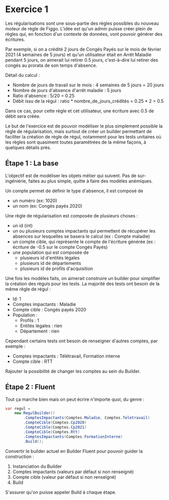 # Exercice 1

Les régularisations sont une sous-partie des règles possibles du nouveau moteur de règle de Figgo. L'idée est qu'un admin puisse créer plein de règles qui, en fonction d'un contexte de données, vont pouvoir générer des écritures.

Par exemple, si on a crédité 2 jours de Congés Payés sur le mois de février 2021 (4 semaines de 5 jours) et qu'un utilisateur était en Arrêt Maladie pendant 5 jours, on aimerait lui retirer 0.5 jours, c'est-à-dire lui retirer des congés au prorata de son temps d'absence.

Détail du calcul :
- Nombre de jours de travail sur le mois : 4 semaines de 5 jours = 20 jours
- Nombre de jours d'absence d'arrêt maladie : 5 jours
- Ratio d'absence : 5/20 = 0.25
- Débit issu de la régul : ratio * nombre_de_jours_crédités = 0.25 * 2 = 0.5

Dans ce cas, pour cette règle et cet utilisateur, une écriture avec 0.5 de débit sera créée.

Le but de l'exercice est de pouvoir modéliser le plus simplement possible la règle de régularisation, mais surtout de créer un builder permettant de faciliter la création de règle de régul, notamment pour les tests unitaires où les règles sont quasiment toutes paramétrées de la même façons, à quelques détails près.

## Étape 1 : La base

L'objectif est de modéliser les objets métier qui suivent. Pas de sur-ingéniérie, faites au plus simple, quitte à faire des modèles anémiques.

Un compte permet de définir le type d'absence, il est composé de
  - un numéro (ex: 1020)
  - un nom (ex: Congés payés 2020)

Une règle de régularisation est composée de plusieurs choses :
- un id (int)
- un ou plusieurs comptes impactants qui permettent de récupérer les absences sur lesquelles se basera le calcul (ex : Compte maladie)
- un compte cible, qui représente le compte de l'écriture générée (ex : écriture de -0.5 sur le compte Congés Payés)
- une population qui est composée de
  - plusieurs id d'entités légales
  - plusieurs id de départements
  - plusieurs id de profils d'acquisition


Une fois les modèles faits, on aimerait construire un builder pour simplifier la création des règuls pour les tests. La majorité des tests ont besoin de la même règle de régul :
- Id: 1
- Comptes impactants : Maladie
- Compte cible : Congés payés 2020
- Population :
  - Profils : 1
  - Entités légales : rien
  - Département : rien

Cependant certains tests ont besoin de renseigner d'autres comptes, par exemple :
- Comptes impactants : Télétravail, Formation interne
- Compte cible : RTT

Rajouter la possibilité de changer les comptes au sein du Builder.


## Étape 2 : Fluent

Tout ça marche bien mais on peut écrire n'importe quoi, du genre :
```csharp
var regul =
    new RegulBuilder()
        .ComptesImpactants(Comptes.Maladie, Comptes.Teletravail)
        .CompteCible(Comptes.Cp2020)
        .CompteCible(Comptes.Cp2021)
        .CompteCible(Comptes.Rtt)
        .ComptesImpactants(Comptes.FormationInterne)
        .Build();
```

Convertir le builder actuel en Builder Fluent pour pouvoir guider la construction :
1. Instanciation du Builder
2. Comptes impactants (valeurs par défaut si non renseigné)
3. Compte cible (valeur par défaut si non renseigné)
4. Build

S'assurer qu'on puisse appeler Build à chaque étape.
